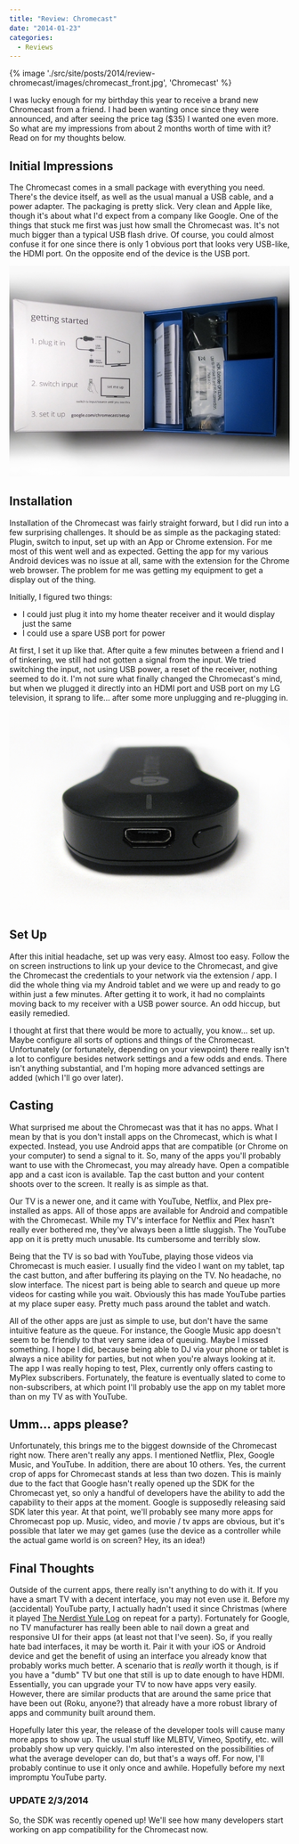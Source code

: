 ```yaml
---
title: "Review: Chromecast"
date: "2014-01-23"
categories:
  - Reviews
---
```


{% image './src/site/posts/2014/review-chromecast/images/chromecast_front.jpg', 'Chromecast' %}

I was lucky enough for my birthday this year to receive a brand new Chromecast from a friend. I had been wanting once since they were announced, and after seeing the price tag ($35) I wanted one even more. So what are my impressions from about 2 months worth of time with it? Read on for my thoughts below.

## Initial Impressions

The Chromecast comes in a small package with everything you need. There's the device itself, as well as the usual manual a USB cable, and a power adapter. The packaging is pretty slick. Very clean and Apple like, though it's about what I'd expect from a company like Google. One of the things that stuck me first was just how small the Chromecast was. It's not much bigger than a typical USB flash drive. Of course, you could almost confuse it for one since there is only 1 obvious port that looks very USB-like, the HDMI port. On the opposite end of the device is the USB port.

![Chromecast Packaging](images/chromecast_packaging.jpg)

## Installation

Installation of the Chromecast was fairly straight forward, but I did run into a few surprising challenges. It should be as simple as the packaging stated: Plugin, switch to input, set up with an App or Chrome extension. For me most of this went well and as expected. Getting the app for my various Android devices was no issue at all, same with the extension for the Chrome web browser. The problem for me was getting my equipment to get a display out of the thing.

Initially, I figured two things:

- I could just plug it into my home theater receiver and it would display just the same
- I could use a spare USB port for power

At first, I set it up like that. After quite a few minutes between a friend and I of tinkering, we still had not gotten a signal from the input. We tried switching the input, not using USB power, a reset of the receiver, nothing seemed to do it. I'm not sure what finally changed the Chromecast's mind, but when we plugged it directly into an HDMI port and USB port on my LG television, it sprang to life... after some more unplugging and re-plugging in.

![Chromcast USB port](images/chromecast_port.jpg)

## Set Up

After this initial headache, set up was very easy. Almost too easy. Follow the on screen instructions to link up your device to the Chromecast, and give the Chromecast the credentials to your network via the extension / app. I did the whole thing via my Android tablet and we were up and ready to go within just a few minutes. After getting it to work, it had no complaints moving back to my receiver with a USB power source. An odd hiccup, but easily remedied.

I thought at first that there would be more to actually, you know... set up. Maybe configure all sorts of options and things of the Chromecast. Unfortunately (or fortunately, depending on your viewpoint) there really isn't a lot to configure besides network settings and a few odds and ends. There isn't anything substantial, and I'm hoping more advanced settings are added (which I'll go over later).

## Casting

What surprised me about the Chromecast was that it has no apps. What I mean by that is you don't install apps on the Chromecast, which is what I expected. Instead, you use Android apps that are compatible (or Chrome on your computer) to send a signal to it. So, many of the apps you'll probably want to use with the Chromecast, you may already have. Open a compatible app and a cast icon is available. Tap the cast button and your content shoots over to the screen. It really is as simple as that.

Our TV is a newer one, and it came with YouTube, Netflix, and Plex pre-installed as apps. All of those apps are available for Android and compatible with the Chromecast. While my TV's interface for Netflix and Plex hasn't really ever bothered me, they've always been a little sluggish. The YouTube app on it is pretty much unusable. Its cumbersome and terribly slow.

Being that the TV is so bad with YouTube, playing those videos via Chromecast is much easier. I usually find the video I want on my tablet, tap the cast button, and after buffering its playing on the TV. No headache, no slow interface. The nicest part is being able to search and queue up more videos for casting while you wait. Obviously this has made YouTube parties at my place super easy. Pretty much pass around the tablet and watch. 

All of the other apps are just as simple to use, but don't have the same intuitive feature as the queue. For instance, the Google Music app doesn't seem to be friendly to that very same idea of queuing. Maybe I missed something. I hope I did, because being able to DJ via your phone or tablet is always a nice ability for parties, but not when you're always looking at it. The app I was really hoping to test, Plex, currently only offers casting to MyPlex subscribers. Fortunately, the feature is eventually slated to come to non-subscribers, at which point I'll probably use the app on my tablet more than on my TV as with YouTube.

## Umm... apps please?

Unfortunately, this brings me to the biggest downside of the Chromecast right now. There aren't really any apps. I mentioned Netflix, Plex, Google Music, and YouTube. In addition, there are about 10 others. Yes, the current crop of apps for Chromecast stands at less than two dozen. This is mainly due to the fact that Google hasn't really opened up the SDK for the Chromecast yet, so only a handful of developers have the ability to add the capability to their apps at the moment. Google is supposedly releasing said SDK later this year. At that point, we'll probably see many more apps for Chromecast pop up. Music, video, and movie / tv apps are obvious, but it's possible that later we may get games (use the device as a controller while the actual game world is on screen? Hey, its an idea!)

## Final Thoughts

Outside of the current apps, there really isn't anything to do with it. If you have a smart TV with a decent interface, you may not even use it. Before my (accidental) YouTube party, I actually hadn't used it since Christmas (where it played [The Nerdist Yule Log](https://www.youtube.com/watch?v=Fo1YG_kdpxQ) on repeat for a party). Fortunately for Google, no TV manufacturer has really been able to nail down a great and responsive UI for their apps (at least not that I've seen). So, if you really hate bad interfaces, it may be worth it. Pair it with your iOS or Android device and get the benefit of using an interface you already know that probably works much better. A scenario that is _really_ worth it though, is if you have a "dumb" TV but one that still is up to date enough to have HDMI. Essentially, you can upgrade your TV to now have apps very easily. However, there are similar products that are around the same price that have been out (Roku, anyone?) that already have a more robust library of apps and community built around them.

Hopefully later this year, the release of the developer tools will cause many more apps to show up. The usual stuff like MLBTV, Vimeo, Spotify, etc. will probably show up very quickly. I'm also interested on the possibilities of what the average developer can do, but that's a ways off. For now, I'll probably continue to use it only once and awhile. Hopefully before my next impromptu YouTube party.

### UPDATE 2/3/2014

So, the SDK was recently opened up! We'll see how many developers start working on app compatibility for the Chromecast now.
